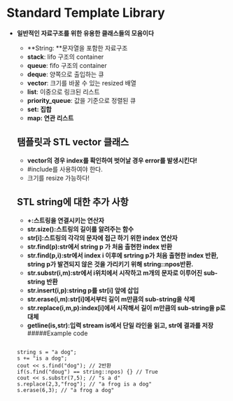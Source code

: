 Standard Template Library
=========================
* **일반적인 자료구조를 위한 유용한 클래스들의 모음이다**
  * **String: **문자열을 포함한 자료구조
  * **stack**: lifo 구조의 container
  * **queue**: fifo 구조의 container
  * **deque**: 양쪽으로 출입하는 큐
  * **vector**: 크기를 바꿀 수 있는 resized 배열
  * **list**: 이중으로 링크된 리스트
  * **priority_queue**: 값을 기준으로 정렬된 큐
  * **set: 집합**
  * **map: 연관 리스트**
  
  ## 탬플릿과 STL vector 클래스
  * **vector의 경우 index를 확인하여 벗어날 경우 error를 발생시킨다!**
  * #include<vector>를 사용하여야 한다.
  * 크기를 resize 가능하다!
  
  ## STL string에 대한 추가 사항
  * **+:스트링을 연결시키는 연산자**
  * **str.size():스트링의 길이를 알려주는 함수**
  * **str[i]:스트링의 각각의 문자에 접근 하기 위한 index 연산자**
  * **str.find(p):str에서 string p 가 처음 출현한 index 반환**
  * **str.find(p,i):str에서 index i 이후에 srtring p가 처음 출현한 index 반환, string p가 발견되지 않은 것을 가리키기 위해 string::npos반환.**
  * **str.substr(i,m):str에서 i위치에서 시작하고 m개의 문자로 이루어진 sub-string 반환**
  * **str.insert(i,p):string p를 str[i] 앞에 삽입**
  * **str.erase(i,m):str[i]에서부터 길이 m만큼의 sub-string을 삭제**
  * **str.replace(i,m,p):index[i]에서 시작해서 길이 m만큼의 sub-string을 p로 대체**
  * **getline(is,str):입력 stream is에서 단일 라인을 읽고, str에 결과를 저장**
  #####Example code
  <pre><code>
  string s = "a dog";
  s += "is a dog"; 
  cout << s.find("dog"); // 2반환
  if(s.find("doug") == string::npos) {} // True
  cout << s.substr(7,5); // "s a d"
  s.replace(2,3,"frog"); // "a frog is a dog"
  s.erase(6,3); // "a frog a dog"
  </code></pre>
  
  

